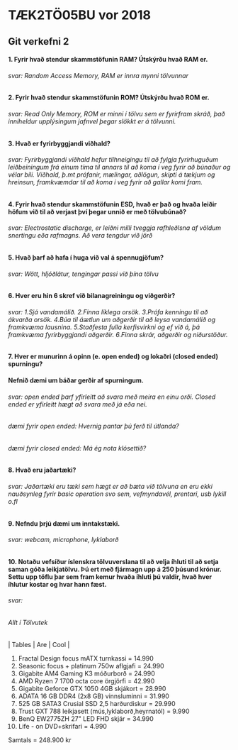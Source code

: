 # TÆK2TÖ05BU vor 2018

## Git verkefni 2

#### 1. Fyrir hvað stendur skammstöfunin RAM? Útskýrðu hvað RAM er.

###### svar: Random Access Memory, RAM er innra mynni tölvunnar

#### 2. Fyrir hvað stendur skammstöfunin ROM? Útskýrðu hvað ROM er.

###### svar: Read Only Memory, ROM er minni í tölvu sem er fyrirfram skráð, það inniheldur upplýsingum jafnvel þegar slökkt er á tölvunni.

#### 3. Hvað er fyrirbyggjandi viðhald?

###### svar: Fyrirbyggjandi viðhald hefur tilhneigingu til að fylgja fyrirhuguðum leiðbeiningum frá einum tíma til annars til að koma í veg fyrir að búnaður og vélar bili.  Viðhald, þ.mt prófanir, mælingar, aðlögun, skipti á tækjum og hreinsun, framkvæmdar til að koma í veg fyrir að gallar komi fram. 

#### 4. Fyrir hvað stendur skammstöfunin ESD, hvað er það og hvaða leiðir höfum við til að verjast því þegar unnið er með tölvubúnað?

###### svar: Electrostatic discharge, er leiðni milli tveggja rafhleðlsna af völdum snertingu eða rafmagns.  Að vera tengdur við jörð

#### 5. Hvað þarf að hafa í huga við val á spennugjöfum?

###### svar: Wött, hljóðlátur, tengingar passi við þína tölvu

#### 6. Hver eru hin 6 skref við bilanagreiningu og viðgerðir?

###### svar: 1.Sjá vandamálið. 2.Finna líklega orsök. 3.Prófa kenningu til að ákvarða orsök.  4.Búa til áætlun um aðgerðir til að leysa vandamálið og framkvæma lausnina. 5.Staðfesta fulla kerfisvirkni og ef við á, þá framkvæma fyrirbyggjandi aðgerðir.  6.Finna skrár, aðgerðir og niðurstöður.

#### 7. Hver er munurinn á opinn (e. open ended) og lokaðri (closed ended) spurningu?
#### Nefnið dæmi um báðar gerðir af spurningum.

###### svar: open ended þarf yfirleitt að svara með meira en einu orði.  Closed ended er yfirleitt hægt að svara með já eða nei.
###### dæmi fyrir open ended: Hvernig pantar þú ferð til útlanda?
###### dæmi fyrir closed ended: Má ég nota klósettið?

#### 8. Hvað eru jaðartæki?

###### svar: Jaðartæki eru tæki sem hægt er að bæta við tölvuna en eru ekki nauðsynleg fyrir basic operation svo sem, vefmyndavél, prentari, usb lykill o.fl

#### 9. Nefndu þrjú dæmi um inntakstæki.

###### svar: webcam, microphone, lyklaborð

#### 10. Notaðu vefsíður íslenskra tölvuverslana til að velja íhluti til að setja saman góða leikjatölvu. Þú ert með fjármagn upp á 250 þúsund krónur. Settu upp töflu þar sem fram kemur hvaða íhluti þú valdir, hvað hver íhlutur kostar og hvar hann fæst.

###### svar:
###### Allt í Tölvutek

| Tables        | Are           | Cool  |
1. Fractal Design focus mATX turnkassi = 14.990
2. Seasonic focus + platinum 750w aflgjafi = 24.990
3. Gigabite AM4 Gaming K3 móðurborð = 24.990
4. AMD Ryzen 7 1700 octa core örgjörfi = 42.990
5. Gigabite Geforce GTX 1050 4GB skjákort = 28.990
6. ADATA 16 GB DDR4 (2x8 GB) vinnsluminni = 31.990
7. 525 GB SATA3 Crusial SSD 2,5 harðurdiskur = 29.990
8. Trust GXT 788 leikjasett (mús,lyklaborð,heyrnatól) = 9.990
9. BenQ EW2775ZH 27" LED FHD skjár = 34.990
10. Life - on DVD+skrifari = 4.990

Samtals = 248.900 kr
